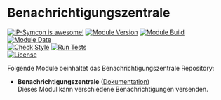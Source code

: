 # Benachrichtigungszentrale  

[![IP-Symcon is awesome!](https://img.shields.io/badge/IP--Symcon-5.5-blue.svg)](https://www.symcon.de)
[![Module Version](https://img.shields.io/badge/Module_Version-5.00-blue.svg)]()
[![Module Build](https://img.shields.io/badge/Module_Build-1-blue.svg)]()
[![Module Date](https://img.shields.io/badge/Module_Date-20201120-blue.svg)]()  
[![Check Style](https://github.com/ubittner/Benachrichtigungszentrale/workflows/Check%20Style/badge.svg)](https://github.com/ubittner/Benachrichtigungszentrale/actions)
[![Run Tests](https://github.com/ubittner/Benachrichtigungszentrale/workflows/Run%20Tests/badge.svg)](https://github.com/ubittner/Benachrichtigungszentrale/actions)  
[![License](https://img.shields.io/badge/License-CC%20BY--NC--SA%204.0-green.svg)](https://creativecommons.org/licenses/by-nc-sa/4.0/)

Folgende Module beinhaltet das Benachrichtigungszentrale Repository:

- __Benachrichtigungszentrale__ ([Dokumentation](Benachrichtigungszentrale))  
    Dieses Modul kann verschiedene Benachrichtigungen versenden.